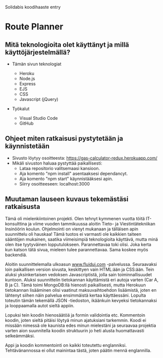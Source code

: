 Solidabis koodihaaste entry

# Route Planner

## Mitä teknologioita olet käyttänyt ja millä käyttöjärjestelmällä?
  - Tämän sivun teknologiat
    - Heroku
    - Node.js
    - Express
    - EJS
    - CSS
    - Javascript (jQuery)
 
  - Työkalut
    - Visual Studio Code
    - GitHub

## Ohjeet miten ratkaisusi pystytetään ja käynnistetään
  - Sivusto löytyy osoitteesta: https://gas-calculator-redux.herokuapp.com/
  - Mikäli sivuston haluaa pystyttää paikallisesti:
    - Lataa repositorio valitsemaasi kansioon.
    - Aja komento "npm install" asentaaksesi dependancyt.
    - Aja komento "npm start" käynnistääksesi apin.
    - Siirry osoitteeseen: localhost:3000

## Muutaman lauseen kuvaus tekemästäsi ratkaisusta
  Tämä oli mielenkiintoinen projekti. Olen tehnyt kymmenen vuotta töitä IT-konsulttina ja viime vuoden tammikuussa aloitin Tieto- ja Viestintätekniikan Insinöörin koulun.
  Ohjelmointi on vienyt mukanaan ja tälläisen apin suunnittelu oli hauskaa! Tämä tuotos ei varmasti ole kaikkien taiteen sääntöjen mukainen, saatika viimeisimpiä teknologioita     käyttävä, mutta minä olen itse tyytyväinen lopputulokseen. Parannettavaa toki olisi. Joka kerta kun katson tätä sivua, mieleen tulee parannettavaa. Sama koskee myös backendiä.
  
  Aloitin suunnittelemalla ulkoasun www.fluidui.com -palvelussa. Seuraavaksi loin paikallisen version sivusta, keskittyen vain HTML:ään ja CSS:ään.
  Tein aluksi yksinkertaisen vedoksen Javascriptistä, jolla sain toiminnallisuudet kuntoon. Aluksi suunnittelin tietokannan käyttämistä eri autoja varten (Car A, B ja C). Tämä
  toimi MongoDB:llä hienosti paikallisesti, mutta Herokuun tietokannan lisääminen olisi vaatinut maksuvaihtoehdon lisäämistä, joten en lähtenyt siihen näin palvelua ensimmäistä
  kertaa käyttäessäni. Lopulta toteutin tämän tekemällä JSON -tiedoston, ikäänkuin kevyeksi tietokannaksi ja looppaamalla autot sieltä appiin.
  
  Lopuksi tein koodin hienosäätöä ja formin validointia etc. Kommentoin koodin, joten sieltä pitäisi löytyä minun ajatuksiani tarkemmin. Koodi ei missään nimessä ole kaunista
  edes minun mielestäni ja seuraavaa projektia varten aion suunnitella koodin struktuurin jo heti alusta huomattavasti selkeämmäksi.

Appi ja koodin kommentointi on kaikki toteutettu englanniksi. Tehtävänannossa ei ollut mainintaa tästä, joten päätin mennä englannilla.

